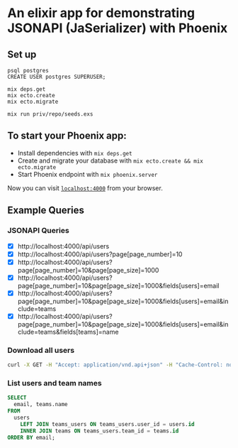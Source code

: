 # An elixir app for demonstrating JSONAPI (JaSerializer) with Phoenix

## Set up
```
psql postgres
CREATE USER postgres SUPERUSER;

mix deps.get
mix ecto.create
mix ecto.migrate

mix run priv/repo/seeds.exs
```

## To start your Phoenix app:

  * Install dependencies with `mix deps.get`
  * Create and migrate your database with `mix ecto.create && mix ecto.migrate`
  * Start Phoenix endpoint with `mix phoenix.server`

Now you can visit [`localhost:4000`](http://localhost:4000) from your browser.

## Example Queries

### JSONAPI Queries
* [x] http://localhost:4000/api/users
* [x] http://localhost:4000/api/users?page[page_number]=10
* [x] http://localhost:4000/api/users?page[page_number]=10&page[page_size]=1000
* [x] http://localhost:4000/api/users?page[page_number]=10&page[page_size]=1000&fields[users]=email
* [x] http://localhost:4000/api/users?page[page_number]=10&page[page_size]=1000&fields[users]=email&include=teams
* [x] http://localhost:4000/api/users?page[page_number]=10&page[page_size]=1000&fields[users]=email&include=teams&fields[teams]=name

### Download all users
```bash
curl -X GET -H "Accept: application/vnd.api+json" -H "Cache-Control: no-cache" -H "Postman-Token: 0b58cf44-dc23-578e-7ed2-c4dcab7ed87a" "http://localhost:4000/api/users?page%5Bpage_size%5D=100000" -o users.html
```

### List users and team names
```sql
SELECT
  email, teams.name
FROM
  users
    LEFT JOIN teams_users ON teams_users.user_id = users.id
    INNER JOIN teams ON teams_users.team_id = teams.id
ORDER BY email;
```
